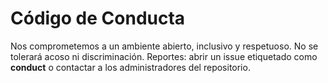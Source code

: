 # Código de Conducta

Nos comprometemos a un ambiente abierto, inclusivo y respetuoso. No se tolerará acoso ni discriminación. Reportes: abrir un issue etiquetado como **conduct** o contactar a los administradores del repositorio.
